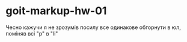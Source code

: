 # goit-markup-hw-01
Чесно кажучи я не зрозумів посилу все одинакове обгорнути в юл, поміняв всі "р" в "li"
